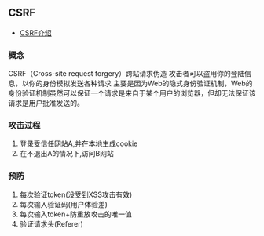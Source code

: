 ## CSRF

- [CSRF介绍](https://zhuanlan.zhihu.com/p/114750961)

### 概念

CSRF（Cross-site request forgery）跨站请求伪造 攻击者可以盗用你的登陆信息，以你的身份模拟发送各种请求
主要是因为Web的隐式身份验证机制，Web的身份验证机制虽然可以保证一个请求是来自于某个用户的浏览器，但却无法保证该请求是用户批准发送的。



### 攻击过程

1. 登录受信任网站A,并在本地生成cookie
2. 在不退出A的情况下,访问B网站

### 预防

1. 每次验证token(没受到XSS攻击有效)
2. 每次输入验证码(用户体验差)
3. 每次输入token+防重放攻击的唯一值
4. 验证请求头(Referer)



